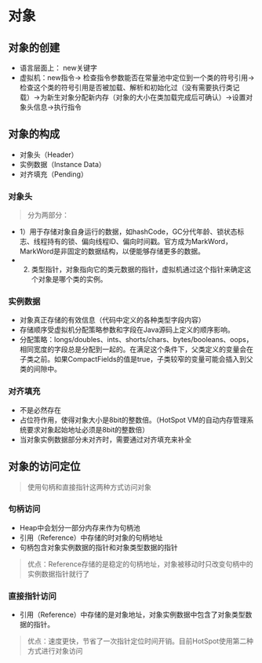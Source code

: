# 对象

## 对象的创建
- 语言层面上： new关键字
- 虚拟机：new指令-> 检查指令参数能否在常量池中定位到一个类的符号引用->检查这个类的符号引用是否被加载、解析和初始化过（没有需要执行类记载）->为新生对象分配新内存（对象的大小在类加载完成后可确认）->设置对象头信息->执行<init>指令
<!-- more -->
## 对象的构成
- 对象头（Header）
- 实例数据（Instance Data）
- 对齐填充（Pending）

### 对象头
> 分为两部分：  
- 1）用于存储对象自身运行的数据，如hashCode，GC分代年龄、锁状态标志、线程持有的锁、偏向线程ID、偏向时间戳。官方成为MarkWord， MarkWord是非固定的数据结构，以便能够存储更多的数据。 
- 2) 类型指针，对象指向它的类元数据的指针，虚拟机通过这个指针来确定这个对象是哪个类的实例。
### 实例数据
- 对象真正存储的有效信息（代码中定义的各种类型字段内容）
- 存储顺序受虚拟机分配策略参数和字段在Java源码上定义的顺序影响。
- 分配策略：longs/doubles、ints、shorts/chars、bytes/booleans、oops， 相同宽度的字段总是分配到一起的。在满足这个条件下，父类定义的变量会在子类之前。如果CompactFields的值是true，子类较窄的变量可能会插入到父类的间隙中。
### 对齐填充
- 不是必然存在
- 占位符作用，使得对象大小是8bit的整数倍。（HotSpot VM的自动内存管理系统要求对象起始地址必须是8bit的整数倍）
- 当对象实例数据部分未对齐时，需要通过对齐填充来补全
## 对象的访问定位
>使用句柄和直接指针这两种方式访问对象
### 句柄访问
- Heap中会划分一部分内存来作为句柄池
- 引用（Reference）中存储的时对象的句柄地址
- 句柄包含对象实例数据的指针和对象类型数据的指针
> 优点：Reference存储的是稳定的句柄地址，对象被移动时只改变句柄中的实例数据指针就行了
### 直接指针访问
- 引用（Reference）中存储的是对象地址，对象实例数据中包含了对象类型数据的指针。
> 优点：速度更快，节省了一次指针定位时间开销。目前HotSpot使用第二种方式进行对象访问
